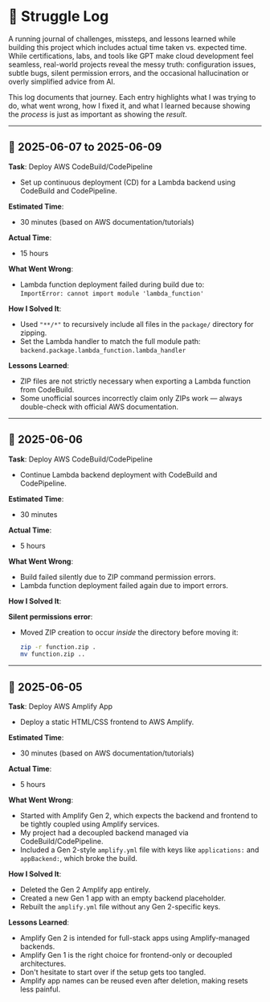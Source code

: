 # 🧠 Struggle Log

A running journal of challenges, missteps, and lessons learned while building this project which includes actual time taken vs. expected time. While certifications, labs, and tools like GPT make cloud development feel seamless, real-world projects reveal the messy truth: configuration issues, subtle bugs, silent permission errors, and the occasional hallucination or overly simplified advice from AI.

This log documents that journey. Each entry highlights what I was trying to do, what went wrong, how I fixed it, and what I learned because showing the *process* is just as important as showing the *result*.

---

## 📅 2025-06-07 to 2025-06-09  
**Task**: Deploy AWS CodeBuild/CodePipeline  
- Set up continuous deployment (CD) for a Lambda backend using CodeBuild and CodePipeline.

**Estimated Time**:  
- 30 minutes (based on AWS documentation/tutorials)

**Actual Time**:  
- 15 hours

**What Went Wrong**:  
- Lambda function deployment failed during build due to:  
  `ImportError: cannot import module 'lambda_function'`

**How I Solved It**:  
- Used `"**/*"` to recursively include all files in the `package/` directory for zipping.  
- Set the Lambda handler to match the full module path:  
  `backend.package.lambda_function.lambda_handler`

**Lessons Learned**:  
- ZIP files are not strictly necessary when exporting a Lambda function from CodeBuild.  
- Some unofficial sources incorrectly claim only ZIPs work — always double-check with official AWS documentation.

---

## 📅 2025-06-06  
**Task**: Deploy AWS CodeBuild/CodePipeline  
- Continue Lambda backend deployment with CodeBuild and CodePipeline.

**Estimated Time**:  
- 30 minutes

**Actual Time**:  
- 5 hours

**What Went Wrong**:  
- Build failed silently due to ZIP command permission errors.  
- Lambda function deployment failed again due to import errors.

**How I Solved It**:

**Silent permissions error**:
- Moved ZIP creation to occur *inside* the directory before moving it:  
  ```bash
  zip -r function.zip .
  mv function.zip ..
  ```
---

## 📅 2025-06-05  
**Task**: Deploy AWS Amplify App  
- Deploy a static HTML/CSS frontend to AWS Amplify.

**Estimated Time**:  
- 30 minutes (based on AWS documentation/tutorials)

**Actual Time**:  
- 5 hours

**What Went Wrong**:  
- Started with Amplify Gen 2, which expects the backend and frontend to be tightly coupled using Amplify services.  
- My project had a decoupled backend managed via CodeBuild/CodePipeline.  
- Included a Gen 2-style `amplify.yml` file with keys like `applications:` and `appBackend:`, which broke the build.

**How I Solved It**:  
- Deleted the Gen 2 Amplify app entirely.  
- Created a new Gen 1 app with an empty backend placeholder.  
- Rebuilt the `amplify.yml` file without any Gen 2-specific keys.

**Lessons Learned**:  
- Amplify Gen 2 is intended for full-stack apps using Amplify-managed backends.  
- Amplify Gen 1 is the right choice for frontend-only or decoupled architectures.  
- Don't hesitate to start over if the setup gets too tangled.  
- Amplify app names can be reused even after deletion, making resets less painful.

